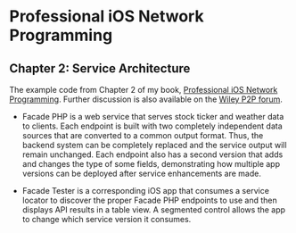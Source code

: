 # Professional iOS Network Programming
## Chapter 2: Service Architecture

The example code from Chapter 2 of my book, [Professional iOS Network Programming](http://www.wiley.com/WileyCDA/WileyTitle/productCd-1118362403,descCd-description.html "Professional iOS Network Programming: Connecting the Enterprise to the iPhone and iPad").  Further discussion is also available on the [Wiley P2P forum](http://p2p.wrox.com/book-professional-ios-network-programming-connecting-enterprise-iphone-ipad-708/).

* Facade PHP is a web service that serves stock ticker and weather data to clients.  Each endpoint is built with two completely independent data sources that are converted to a common output format.  Thus, the backend system can be completely replaced and the service output will remain unchanged.  Each endpoint also has a second version that adds and changes the type of some fields, demonstrating how multiple app versions can be deployed after service enhancements are made.

* Facade Tester is a corresponding iOS app that consumes a service locator to discover the proper Facade PHP endpoints to use and then displays API results in a table view.  A segmented control allows the app to change which service version it consumes.